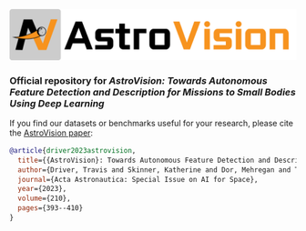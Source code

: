 ![Alt text](https://github.com/astrovision/.github/blob/main/profile/astrovision-emblem-logo.png?raw=true)

### Official repository for *AstroVision: Towards Autonomous Feature Detection and Description for Missions to Small Bodies Using Deep Learning*

If you find our datasets or benchmarks useful for your research, please cite the [AstroVision paper](https://www.sciencedirect.com/science/article/pii/S0094576523000103):

```bibtex
@article{driver2023astrovision,
  title={{AstroVision}: Towards Autonomous Feature Detection and Description for Missions to Small Bodies Using Deep Learning},
  author={Driver, Travis and Skinner, Katherine and Dor, Mehregan and Tsiotras, Panagiotis},
  journal={Acta Astronautica: Special Issue on AI for Space},
  year={2023},
  volume={210},
  pages={393--410}
}
```
